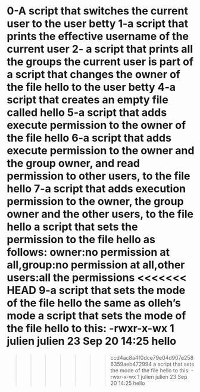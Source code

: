 0-A script that switches the current user to the user betty
1-a script that prints the effective username of the current user
2- a script that prints all the groups the current user is part of
a script that changes the owner of the file hello to the user betty
4-a script that creates an empty file called hello
5-a script that adds execute permission to the owner of the file hello
6-a script that adds execute permission to the owner and the group owner, and read permission to other users, to the file hello
7-a script that adds execution permission to the owner, the group owner and the other users, to the file hello
a script that sets the permission to the file hello as follows: owner:no permission at all,group:no permission at all,other users:all the permissions
<<<<<<< HEAD
9-a script that sets the mode of the file hello the same as olleh’s mode
a script that sets the mode of the file hello to this: -rwxr-x-wx 1 julien julien 23 Sep 20 14:25 hello
=======
>>>>>>> ccd4ac8a4f0dce79e04d907e2586359aeb472994
a script that sets the mode of the file hello to this: -rwxr-x-wx 1 julien julien 23 Sep 20 14:25 hello
